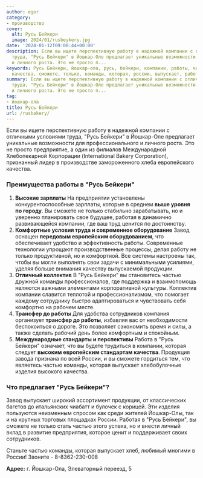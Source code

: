 ```yaml
---
author: egor
category:
- производство
cover:
  alt: Русь Бейкери
  image: 2024/01/rusbeykery.jpg
date: '2024-01-12T09:00:44+00:00'
description: Если вы ищете перспективную работу в надежной компании с отличными условиями
  труда, "Русь Бейкери" в Йошкар-Оле предлагает уникальные возможности для профессионального
  и личного роста. Это не просто п...
keywords: Русь Бейкери, йошкар-ола, русь, бейкери, компании, работы, частью, йошкар,
  качества, сможете, только, команды, которая, россии, выпускает, работу, труда
summary: Если вы ищете перспективную работу в надежной компании с отличными условиями
  труда, "Русь Бейкери" в Йошкар-Оле предлагает уникальные возможности для профессионального
  и личного роста. Это не просто п...
tag:
- йошкар-ола
title: Русь Бейкери
url: /rusbakery/
---
```


Если вы ищете перспективную работу в надежной компании с отличными условиями труда, "Русь Бейкери" в Йошкар-Оле предлагает уникальные возможности для профессионального и личного роста. Это не просто предприятие, а один из филиалов Международной Хлебопекарной Корпорации (International Bakery Corporation), признанный лидер в производстве замороженного хлеба европейского качества.

### Преимущества работы в "Русь Бейкери"

1. **Высокие зарплаты**
   На предприятии установлены конкурентоспособные зарплаты, которые в среднем **выше уровня по городу**. Вы сможете не только стабильно зарабатывать, но и уверенно планировать свое будущее, работая в динамично развивающейся компании, где ваш труд ценится по достоинству.
1. **Комфортные условия труда и современное оборудование**
   Завод оснащен **передовым европейским оборудованием**, что обеспечивает удобство и эффективность работы. Современные технологии упрощают производственные процессы, делая работу не только продуктивной, но и комфортной. Все системы настроены так, чтобы вы могли выполнять свои задачи с минимальными усилиями, уделяя больше внимания качеству выпускаемой продукции.
1. **Отличный коллектив**
   В "Русь Бейкери" вы становитесь частью дружной команды профессионалов, где поддержка и взаимопомощь являются важными элементами корпоративной культуры. Коллектив компании славится теплотой и профессионализмом, что помогает каждому сотруднику быстро адаптироваться и чувствовать себя комфортно на рабочем месте.
1. **Трансфер до работы**
   Для удобства сотрудников компания организует **трансфер до работы**, избавляя вас от необходимости беспокоиться о дороге. Это позволяет сэкономить время и силы, а также сделать рабочий день более комфортным и спокойным.
1. **Международные стандарты и перспективы**
   Работа в "Русь Бейкери" означает, что вы будете трудиться в компании, которая следует **высоким европейским стандартам качества**. Продукция завода признана по всей России, и вы сможете гордиться тем, что являетесь частью команды, которая выпускает хлебобулочные изделия высокого качества.

### Что предлагает "Русь Бейкери"?

Завод выпускает широкий ассортимент продукции, от классических багетов до итальянских чиабатт и булочек с корицей. Эти изделия пользуются неизменным спросом как среди жителей Йошкар\-Олы, так и на крупных торговых площадках России. Работая в "Русь Бейкери", вы сможете не только стать частью этого успеха, но и внести личный вклад в развитие предприятия, которое ценит и поддерживает своих сотрудников.

Станьте частью команды, которая выпускает хлеб, любимый многими в России! Звоните \- 8-8362-230-008

**Адрес:** г. Йошкар-Ола, Элеваторный переезд, 5
